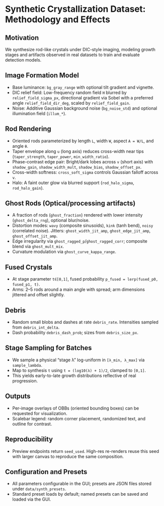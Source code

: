 # Synthetic Crystallization Dataset: Methodology and Effects

## Motivation
We synthesize rod-like crystals under DIC-style imaging, modeling growth stages and artifacts observed in real datasets to train and evaluate detection models.

## Image Formation Model
- Base luminance: `bg_gray_range` with optional tilt gradient and vignette.
- DIC relief field: Low-frequency random field `H` blurred by `relief_field_sigma_px`, directional gradient via Sobel with a preferred angle `relief_field_dir_deg`, scaled by `relief_field_gain`.
- Noise: Additive Gaussian background noise (`bg_noise_std`) and optional illumination field (`illum_*`).

## Rod Rendering
- Oriented rods parameterized by length `L`, width `W`, aspect `A = W/L`, and angle `θ`.
- Taper envelope along `u` (long axis) reduces cross-width near tips (`taper_strength`, `taper_power`, `min_width_ratio`).
- Phase-contrast edge pair: Bright/dark lobes across `v` (short axis) with `shadow_gain`, `shadow_width_mult`, `shadow_bias`, `shadow_offset_px`.
- Cross-width softness: `cross_soft_sigma` controls Gaussian falloff across `v`.
- Halo: A faint outer glow via blurred support (`rod_halo_sigma`, `rod_halo_gain`).

## Ghost Rods (Optical/processing artifacts)
- A fraction of rods (`ghost_fraction`) rendered with lower intensity (`ghost_delta_rng`), optional blur/noise.
- Distortion modes: `wavy` (composite sinusoids), `kink` (tanh bend), `noisy` (correlated noise). Jitters: `ghost_width_jit_amp`, `ghost_edge_jit_amp`, `ghost_offset_jit_amp`.
- Edge irregularity via `ghost_ragged_p`/`ghost_ragged_corr`; composite blend via `ghost_mult_mix`.
- Curvature modulation via `ghost_curve_kappa_range`.

## Fused Crystals
- At stage parameter `t∈[0,1]`, fused probability `p_fused = lerp(fused_p0, fused_p1, t)`.
- Arms: 2–5 rods around a main angle with spread; arm dimensions jittered and offset slightly.

## Debris
- Random small blobs and dashes at rate `debris_rate`. Intensities sampled from `debris_int_delta`.
- Dash probability `debris_dash_prob`; sizes from `debris_size_px`.

## Stage Sampling for Batches
- We sample a physical “stage λ” log-uniform in `[λ_min, λ_max]` via `sample_lambda`.
- Map to synthesis `t` using `t = (log10(λ) + 1)/2`, clamped to `[0,1]`.
- This yields early-to-late growth distributions reflective of real progression.

## Outputs
- Per-image overlays of OBBs (oriented bounding boxes) can be requested for visualization.
- Scalebar legend: random corner placement, randomized text, and outline for contrast.

## Reproducibility
- Preview endpoints return `seed_used`. High-res re-renders reuse this seed with larger canvas to reproduce the same composition.

## Configuration and Presets
- All parameters configurable in the GUI; presets are JSON files stored under `data/synth_presets`.
- Standard preset loads by default; named presets can be saved and loaded via the GUI.